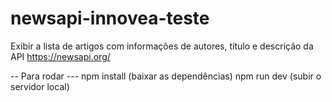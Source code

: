# newsapi-innovea-teste
 Exibir a lista de artigos com informações de autores, título e descrição da API https://newsapi.org/

-- Para rodar ---
npm install (baixar as dependências)
npm run dev (subir o servidor local)

